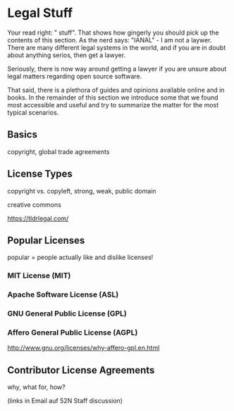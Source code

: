 # Legal Stuff

Your read right: "<i class="octicon octicon-law"></i> stuff". That shows how gingerly you should pick up the contents of this section. As the nerd says: "IANAL" - I am not a laywer. There are many different legal systems in the world, and if you are in doubt about anything serios, then get a lawyer.

Seriously, there is now way around getting a lawyer if you are unsure about legal matters regarding open source software.

That said, there is a plethora of guides and opinions available online and in books. In the remainder of this section we introduce some that we found most accessible and useful and try to summarize the matter for the most typical scenarios.


## Basics

copyright, global trade agreements


## License Types

copyright vs. copyleft, strong, weak, public domain

creative commons

https://tldrlegal.com/

## Popular Licenses

popular = people actually like and dislike licenses!

### MIT License (MIT)

### Apache Software License (ASL)

### GNU General Public License (GPL)

### Affero General Public License (AGPL)

http://www.gnu.org/licenses/why-affero-gpl.en.html


## Contributor License Agreements

why, what for, how?

(links in Email auf 52N Staff discussion)
